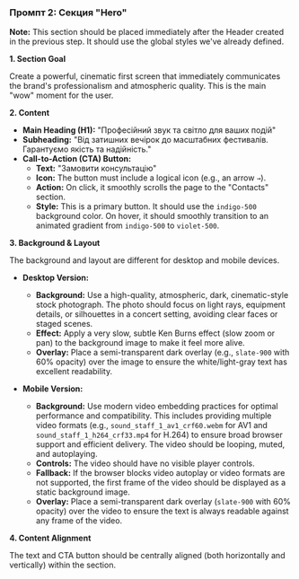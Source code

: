 ### **Промпт 2: Секция "Hero"**

**Note:** This section should be placed immediately after the Header created in the previous step. It should use the global styles we've already defined.

**1. Section Goal**

Create a powerful, cinematic first screen that immediately communicates the brand's professionalism and atmospheric quality. This is the main "wow" moment for the user.

**2. Content**

*   **Main Heading (H1):** "Професійний звук та світло для ваших подій"
*   **Subheading:** "Від затишних вечірок до масштабних фестивалів. Гарантуємо якість та надійність."
*   **Call-to-Action (CTA) Button:**
    *   **Text:** "Замовити консультацію"
    *   **Icon:** The button must include a logical icon (e.g., an arrow `→`).
    *   **Action:** On click, it smoothly scrolls the page to the "Contacts" section.
    *   **Style:** This is a primary button. It should use the `indigo-500` background color. On hover, it should smoothly transition to an animated gradient from `indigo-500` to `violet-500`.

**3. Background & Layout**

The background and layout are different for desktop and mobile devices.

*   **Desktop Version:**
    *   **Background:** Use a high-quality, atmospheric, dark, cinematic-style stock photograph. The photo should focus on light rays, equipment details, or silhouettes in a concert setting, avoiding clear faces or staged scenes.
    *   **Effect:** Apply a very slow, subtle Ken Burns effect (slow zoom or pan) to the background image to make it feel more alive.
    *   **Overlay:** Place a semi-transparent dark overlay (e.g., `slate-900` with 60% opacity) over the image to ensure the white/light-gray text has excellent readability.

*   **Mobile Version:**
    *   **Background:** Use modern video embedding practices for optimal performance and compatibility. This includes providing multiple video formats (e.g., `sound_staff_1_av1_crf60.webm` for AV1 and `sound_staff_1_h264_crf33.mp4` for H.264) to ensure broad browser support and efficient delivery. The video should be looping, muted, and autoplaying.
    *   **Controls:** The video should have no visible player controls.
    *   **Fallback:** If the browser blocks video autoplay or video formats are not supported, the first frame of the video should be displayed as a static background image.
    *   **Overlay:** Place a semi-transparent dark overlay (`slate-900` with 60% opacity) over the video to ensure the text is always readable against any frame of the video.

**4. Content Alignment**

The text and CTA button should be centrally aligned (both horizontally and vertically) within the section.
